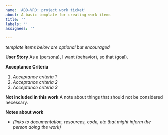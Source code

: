 ```yaml
---
name: 'ABD-VRO: project work ticket'
about: A basic template for creating work items
title: ''
labels: ''
assignees: ''

---
```


_template items below are optional but encouraged_

**User Story**
As a (persona), I want (behavior), so that (goal).

**Acceptance Criteria**
1. _Acceptance criteria 1_
2. _Acceptance criteria 2_
3. _Acceptance criteria 3_

**Not included in this work**
A note about things that should not be considered necessary.

**Notes about work**
- _(links to documentation, resources, code, etc that might inform the person doing the work)_
